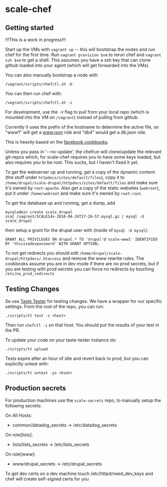 # scale-chef

## Getting started

!!!This is a work in progress!!!

Start up the VMs with `vagrant up` -- this will bootstrap the nodes and run
chef for the first time. Run `vagrant provision $vm` to rerun chef and
`vagrant ssh $vm` to get a shell. This assumes you have a ssh key that can
clone github loaded into your agent (which will get forwarded into the VMs).

You can also manually bootstrap a node with

```
/vagrant/scripts/chefctl.sh -b
```

You can then run chef with:

```
/vagrant/scripts/chefctl.sh -i
```

For development, use the `-V` flag to pull from your local repo (which is mounted into the VM on `/vagrant`) instead of pulling from github.

Currently it uses the prefix of the hostname to determine the active file, so "www1" will get a www.json role and "db4" would get a db.json role.

This is heavily based on the [facebook cookbooks](https://github.com/facebook/chef-cookbooks).

Unless you pass in '--no-update', the chefrun will clone/update the relevant git-repos which, for scale-chef requires you to have some keys loaded, but also requires you to be root. This sucks, but I haven't fixed it yet.

To get the webserver up and running, get a copy of the dynamic content (the
stuff under `httpdocs/sites/default/files`), copy it to
`/home/drupal/scale-drupal/httpdocs/sites/default/files` and make sure it's
owned by `root:apache`. Also get a copy of the static websites (`webroot`),
put it under `/home/webroot` and make sure it's owned by `root:root`.

To get the database up and running, get a dump, add

```
mysqladmin create scale_drupal
zcat /vagrant/SCALE14x-2016-04-24T17-26-57.mysql.gz | mysql -U scale_drupal
```

then setup a grant for the drupal user with (inside of `mysql -U mysql`):

```
GRANT ALL PRIVILEGES ON drupal.* TO 'drupal'@'scale-www1' IDENTIFIED BY 'thisisadevpassword' WITH GRANT OPTION;
```

To not get redirects you should edit `/home/drupal/scale-drupal/httpdocs/.htaccess` and remove the www rewrite rules. The cookbooks assume you are in dev mode if there are no prod secrets, but if you are testing with prod secrets you can force no redirects by touching `/etc/no_prod_redirects`

## Testing Changes

Se use [Taste Tester](https://github.com/facebook/taste-tester/) for testing
changes. We have a wrapper for our specific settings. From the root of the
repo, you can run:

```
./scripts/tt test -s <host>
```

Then run `chefctl -i` on that host. You should put the results of your test in the PR.

To update your code on your taste-tester instance do:

```
./scripts/tt upload
```

Tests expire after an hour of idle and revert back to prod, but you can explicitly
untest with:

```
./scripts/tt untest -ys <hsot>
```

## Production secrets

For production machines use the `scale-secrets` repo, to manually setup the following secrets:

On All Hosts:
* common/datadog_secrets -> /etc/datadog_secrets

On role[lists]:
* lists/lists_secrets -> /etc/lists_secrets

On role[www]:
* www/drupal_secrets -> /etc/drupal_secrets

To get dev certs on a dev machine touch /etc/httpd/need_dev_keys and chef will create self-signed certs for you
